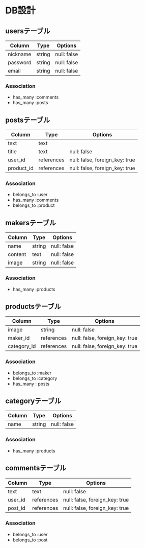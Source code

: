 # DB設計
## usersテーブル
|Column|Type|Options|
|------|----|-------|
|nickname|string|null: false|
|password|string|null: false|
|email|string|null: false|
### Association
- has_many :comments
- has_many :posts

## postsテーブル
|Column|Type|Options|
|------|----|-------|
|text|text||
|title|text|null: false|
|user_id|references|null: false, foreign_key: true|
|product_id|references|null: false, foreign_key: true|
### Association
- belongs_to :user
- has_many :comments
- belongs_to :product

## makersテーブル
|Column|Type|Options|
|------|----|-------|
|name|string|null: false|
|content|text|null: false|
|image|string|null: false|
### Association
- has_many :products

## productsテーブル
|Column|Type|Options|
|------|----|-------|
|image|string|null: false|
|maker_id|references|null: false, foreign_key: true|
|category_id|references|null: false, foreign_key: true|
### Association
- belongs_to :maker
- belongs_to :category
- has_many : posts

## categoryテーブル
|Column|Type|Options|
|------|----|-------|
|name|string|null: false|
### Association
- has_many :products

## commentsテーブル
|Column|Type|Options|
|------|----|-------|
|text|text|null: false|
|user_id|references|null: false, foreign_key: true|
|post_id|references|null: false, foreign_key: true|
### Association
- belongs_to :user
- belongs_to :post

